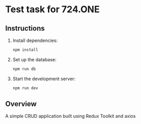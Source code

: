 # Test task for 724.ONE

## Instructions

1. Install dependencies:
    ```bash
    npm install
    ```

2. Set up the database:
    ```bash
    npm run db
    ```

3. Start the development server:
    ```bash
    npm run dev
    ```

## Overview

A simple CRUD application built using Redux Toolkit and axios

